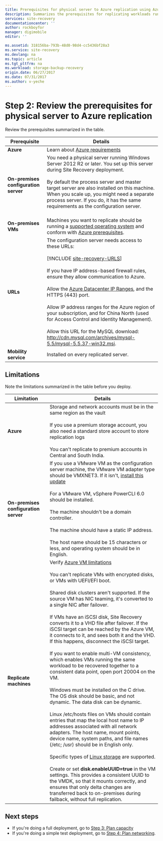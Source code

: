 ```yaml
---
title: Prerequisites for physical server to Azure replication using Azure Site Recovery | Azure
description: Summarizes the prerequisites for replicating workloads running on physical Windows/Linux servers to Azure, using the Azure Site Recovery service.
services: site-recovery
documentationcenter: ''
author: rockboyfor
manager: digimobile
editor: ''

ms.assetid: 318156ba-793b-48d0-98d4-cc5436bf28a3
ms.service: site-recovery
ms.devlang: na
ms.topic: article
ms.tgt_pltfrm: na
ms.workload: storage-backup-recovery
origin.date: 06/27/2017
ms.date: 07/31/2017
ms.author: v-yeche
---
```


# Step 2: Review the prerequisites for physical server to Azure replication

Review the prerequisites summarized in the table.

**Prerequisite** | **Details**
--- | ---
**Azure** | Learn about [Azure requirements](site-recovery-prereq.md#azure-requirements)
**On-premises configuration server** | You need a physical server running Windows Server 2012 R2 or later. You set up this server during Site Recovery deployment.<br/><br/> By default the process server and master target server are also installed on this machine. When you scale up, you might need a separate process server. If you do, it has the same requirements as the configuration server.<br/><br/>
**On-premises VMs** | Machines you want to replicate should be running a [supported operating system](site-recovery-support-matrix-to-azure.md#support-for-replicated-machine-os-versions) and conform with [Azure prerequisites](site-recovery-support-matrix-to-azure.md#failed-over-azure-vm-requirements).
**URLs** | The configuration server needs access to these URLs:<br/><br/> [!INCLUDE [site-recovery-URLS](../../includes/site-recovery-URLS.md)]<br/><br/> If you have IP address-based firewall rules, ensure they allow communication to Azure.<br/></br> Allow the [Azure Datacenter IP Ranges](https://www.microsoft.com/download/confirmation.aspx?id=41653), and the HTTPS (443) port.<br/></br> Allow IP address ranges for the Azure region of your subscription, and for China North (used for Access Control and Identity Management).<br/><br/> Allow this URL for the MySQL download: http://cdn.mysql.com/archives/mysql-5.5/mysql-5.5.37-win32.msi.
**Mobility service** | Installed on every replicated server.
<!-- Not Available  [Learn more](site-recovery-set-up-vmware-to-azure.md#configuration-server-minimum-requirements).-->

## Limitations

Note the limitations summarized in the table before you deploy.

**Limitation** | **Details**
--- | ---
**Azure** | Storage and network accounts must be in the same region as the vault<br/><br/> If you use a premium storage account, you also need a standard store account to store replication logs<br/><br/> You can't replicate to premium accounts in Central and South India.
**On-premises configuration server** | If you use a VMware VM as the configuration server machine, the VMware VM adapter type should be VMXNET3. If it isn't, [install this update](https://kb.vmware.com/selfservice/microsites/search.do?cmd=displayKC&docType=kc&externalId=2110245&sliceId=1&docTypeID=DT_KB_1_1&dialogID=26228401&stateId=1)<br/><br/> For a VMware VM, vSphere PowerCLI 6.0 should be installed.<br/><br> The machine shouldn't be a domain controller.<br/><br/> The machine should have a static IP address.<br/><br/> The host name should be 15 characters or less, and operating system should be in English.
**Replicate machines** | Verify [Azure VM limitations](site-recovery-prereq.md#azure-requirements)<br/><br/> You can't replicate VMs with encrypted disks, or VMs with UEFI/EFI boot.<br/><br> Shared disk clusters aren't supported. If the source VM has NIC teaming, it's converted to a single NIC after failover.<br/><br/> If VMs have an iSCSI disk, Site Recovery converts it to a VHD file after failover. If the iSCSI target can be reached by the Azure VM, it connects to it, and sees both it and the VHD. If this happens, disconnect the iSCSI target.<br/><br/> If you want to enable multi-VM consistency, which enables VMs running the same workload to be recovered together to a consistent data point, open port 20004 on the VM.<br/><br/> Windows must be installed on the C drive. The OS disk should be basic, and not dynamic. The data disk can be dynamic.<br/><br/> Linux /etc/hosts files on VMs should contain entries that map the local host name to IP addresses associated with all network adapters. The host name, mount points, device name, system paths, and file names (/etc; /usr) should be in English only.<br/><br/> Specific types of [Linux storage](site-recovery-support-matrix-to-azure.md#support-for-storage) are supported.<br/><br/>Create or set **disk.enableUUID=true** in the VM settings. This provides a consistent UUID to the VMDK, so that it mounts correctly, and ensures that only delta changes are transferred back to on-premises during failback, without full replication.

## Next steps

- If you're doing a full deployment, go to [Step 3: Plan capacity](physical-walkthrough-capacity.md)
- If you're doing a simple test deployment, go to [Step 4: Plan networking](physical-walkthrough-network.md).

<!--Update_Description: new article about walkthrought prerequisites from physical to azure -->